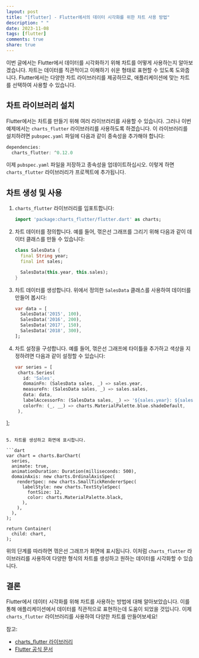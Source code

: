 ```yaml
---
layout: post
title: "[flutter] - Flutter에서의 데이터 시각화를 위한 차트 사용 방법"
description: " "
date: 2023-11-08
tags: [flutter]
comments: true
share: true
---
```


이번 글에서는 Flutter에서 데이터를 시각화하기 위해 차트를 어떻게 사용하는지 알아보겠습니다. 차트는 데이터를 직관적이고 이해하기 쉬운 형태로 표현할 수 있도록 도와줍니다. Flutter에서는 다양한 차트 라이브러리를 제공하므로, 애플리케이션에 맞는 차트를 선택하여 사용할 수 있습니다.

## 차트 라이브러리 설치

Flutter에서는 차트를 만들기 위해 여러 라이브러리를 사용할 수 있습니다. 그러나 이번 예제에서는 `charts_flutter` 라이브러리를 사용하도록 하겠습니다. 이 라이브러리를 설치하려면 `pubspec.yaml` 파일에 다음과 같이 종속성을 추가해야 합니다:

```dart
dependencies:
  charts_flutter: ^0.12.0
```

이제 `pubspec.yaml` 파일을 저장하고 종속성을 업데이트하십시오. 이렇게 하면 `charts_flutter` 라이브러리가 프로젝트에 추가됩니다.

## 차트 생성 및 사용

1. `charts_flutter` 라이브러리를 임포트합니다:

   ```dart
   import 'package:charts_flutter/flutter.dart' as charts;
   ```

2. 차트 데이터를 정의합니다. 예를 들어, 꺾은선 그래프를 그리기 위해 다음과 같이 데이터 클래스를 만들 수 있습니다:
   
   ```dart
   class SalesData {
     final String year;
     final int sales;
   
     SalesData(this.year, this.sales);
   } 
   ```

3. 차트 데이터를 생성합니다. 위에서 정의한 `SalesData` 클래스를 사용하여 데이터를 만들어 봅시다:

   ```dart
   var data = [
     SalesData('2015', 100),
     SalesData('2016', 200),
     SalesData('2017', 150),
     SalesData('2018', 300),
   ];
   ```

4. 차트 설정을 구성합니다. 예를 들어, 꺾은선 그래프에 타이틀을 추가하고 색상을 지정하려면 다음과 같이 설정할 수 있습니다:

   ```dart
   var series = [
    charts.Series(
      id: 'Sales',
      domainFn: (SalesData sales, _) => sales.year,
      measureFn: (SalesData sales, _) => sales.sales,
      data: data,
      labelAccessorFn: (SalesData sales, _) => '${sales.year}: ${sales.sales}',
      colorFn: (_, __) => charts.MaterialPalette.blue.shadeDefault,
    ),
  ];
   ```

5. 차트를 생성하고 화면에 표시합니다. 

   ```dart
   var chart = charts.BarChart(
     series,
     animate: true,
     animationDuration: Duration(milliseconds: 500),
     domainAxis: new charts.OrdinalAxisSpec(
       renderSpec: new charts.SmallTickRendererSpec(
         labelStyle: new charts.TextStyleSpec(
           fontSize: 12,
           color: charts.MaterialPalette.black,
         ),
       ),
     ),
   );

   return Container(
     child: chart,
   );
   ```

위의 단계를 따라하면 꺾은선 그래프가 화면에 표시됩니다. 이처럼 `charts_flutter` 라이브러리를 사용하여 다양한 형식의 차트를 생성하고 원하는 데이터를 시각화할 수 있습니다.

## 결론

Flutter에서 데이터 시각화를 위해 차트를 사용하는 방법에 대해 알아보았습니다. 이를 통해 애플리케이션에서 데이터를 직관적으로 표현하는데 도움이 되었을 것입니다. 이제 `charts_flutter` 라이브러리를 사용하여 다양한 차트를 만들어보세요!

참고: 
- [charts_flutter 라이브러리](https://pub.dev/packages/charts_flutter)
- [Flutter 공식 문서](https://flutter.dev/docs)